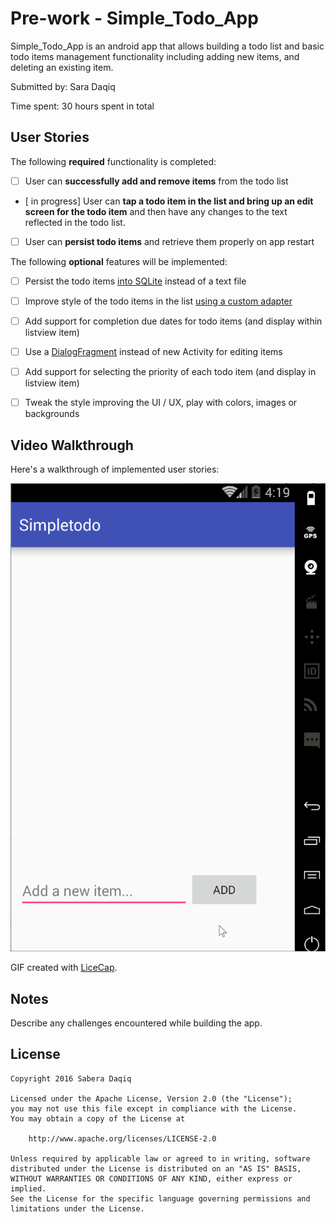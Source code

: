 # Pre-work - Simple_Todo_App


Simple_Todo_App is an android app that allows building a todo list and basic todo items management functionality including adding new items, and deleting an existing item.

Submitted by: Sara Daqiq

Time spent: 30 hours spent in total

## User Stories

The following **required** functionality is completed:

* [ ] User can **successfully add and remove items** from the todo list
* [ in progress] User can **tap a todo item in the list and bring up an edit screen for the todo item** and then have any changes to the text reflected in the todo list.
* [ ] User can **persist todo items** and retrieve them properly on app restart

The following **optional** features will be implemented:

* [ ] Persist the todo items [into SQLite](http://guides.codepath.com/android/Persisting-Data-to-the-Device#sqlite) instead of a text file
* [ ] Improve style of the todo items in the list [using a custom adapter](http://guides.codepath.com/android/Using-an-ArrayAdapter-with-ListView)
* [ ] Add support for completion due dates for todo items (and display within listview item)
* [ ] Use a [DialogFragment](http://guides.codepath.com/android/Using-DialogFragment) instead of new Activity for editing items
* [ ] Add support for selecting the priority of each todo item (and display in listview item)
* [ ] Tweak the style improving the UI / UX, play with colors, images or backgrounds



## Video Walkthrough 

Here's a walkthrough of implemented user stories:
<script async src="//s.imgur.com/min/embed.js" charset="utf-8"></script>

<blockquote class="imgur-embed-pub" lang="en" data-id="a/0Oj6B"><a href="//imgur.com/0Oj6B"></a></blockquote>

<img src='Demo.gif' title='Video Walkthrough' width='' alt='Video Walkthrough' />


GIF created with [LiceCap](http://www.cockos.com/licecap/).

## Notes

Describe any challenges encountered while building the app.

## License

    Copyright 2016 Sabera Daqiq

    Licensed under the Apache License, Version 2.0 (the "License");
    you may not use this file except in compliance with the License.
    You may obtain a copy of the License at

        http://www.apache.org/licenses/LICENSE-2.0

    Unless required by applicable law or agreed to in writing, software
    distributed under the License is distributed on an "AS IS" BASIS,
    WITHOUT WARRANTIES OR CONDITIONS OF ANY KIND, either express or implied.
    See the License for the specific language governing permissions and
    limitations under the License.
